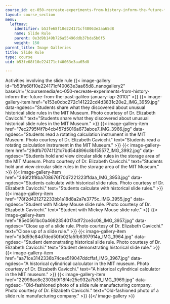 ```yaml
---
course_id: ec-050-recreate-experiments-from-history-inform-the-future-from-the-past-galileo-january-iap-2010
layout: course_section
menu:
  leftnav:
    identifier: b53fe68f10e224171cf40063e3aa65d8
    name: Slide Rule
    parent: 0e3d9b149b726a55496ddb37bda5b6f5
    weight: 150
parent_title: Image Galleries
title: Slide Rule
type: course
uid: b53fe68f10e224171cf40063e3aa65d8

---
```


Activities involving the slide rule
{{< image-gallery id="b53fe68f10e224171cf40063e3aa65d8_nanogallery2" baseUrl="/coursemedia/ec-050-recreate-experiments-from-history-inform-the-future-from-the-past-galileo-january-iap-2010/" >}}
{{< image-gallery-item href="e153e0cbc272c141222cd4d3831c20e2_IMG_3959.jpg" data-ngdesc="Students share what they discovered about unusual historical slide rules in the MIT Museum. Photo courtesy of Dr. Elizabeth Cavicchi." text="Students share what they discovered about unusual historical slide rules in the MIT Museum." >}}
{{< image-gallery-item href="7ec2795f4f7b4cb457d5016a673abce7_IMG_3966.jpg" data-ngdesc="Students read a rotating calculation instrument in the MIT Museum. Photo courtesy of Dr. Elizabeth Cavicchi." text="Students read a rotating calculation instrument in the MIT Museum." >}}
{{< image-gallery-item href="29dfb70741121c7bd54d896c8b155577_IMG_3992.jpg" data-ngdesc="Students hold and view circular slide rules in the storage area of the MIT Museum. Photo courtesy of Dr. Elizabeth Cavicchi." text="Students hold and view circular slide rules in the storage area of the MIT Museum." >}}
{{< image-gallery-item href="346f21f8ba708676f70d7221223ffdaa_IMG_3953.jpg" data-ngdesc="Students calculate with historical slide rules. Photo courtesy of Dr. Elizabeth Cavicchi." text="Students calculate with historical slide rules." >}}
{{< image-gallery-item href="78f2d421272233bb1a18d8a2a7e3775c_IMG_3955.jpg" data-ngdesc="Student with Mickey Mouse slide rule. Photo courtesy of Dr. Elizabeth Cavicchi." text="Student with Mickey Mouse slide rule." >}}
{{< image-gallery-item href="85e0561bc0a46923540174df72ce3c08_IMG_3957.jpg" data-ngdesc="Close up of a slide rule. Photo courtesy of Dr. Elizabeth Cavicchi." text="Close up of a slide rule." >}}
{{< image-gallery-item href="d3d59c84d7ded50fb02fa5fb6397914a_IMG_3964.jpg" data-ngdesc="Student demonstrating historical slide rule. Photo courtesy of Dr. Elizabeth Cavicchi." text="Student demonstrating historical slide rule." >}}
{{< image-gallery-item href="aa71ce3142336b74cee519047ddcffaf_IMG_3967.jpg" data-ngdesc="A historical cylindrical calculator in the MIT museum. Photo courtesy of Dr. Elizabeth Cavicchi." text="A historical cylindrical calculator in the MIT museum." >}}
{{< image-gallery-item href="22998ac8c2303b9f18f4c25e932a7b39_IMG_3969.jpg" data-ngdesc="Old-fashioned photo of a slide rule manufacturing company. Photo courtesy of Dr. Elizabeth Cavicchi." text="Old-fashioned photo of a slide rule manufacturing company." >}}
{{</ image-gallery >}}